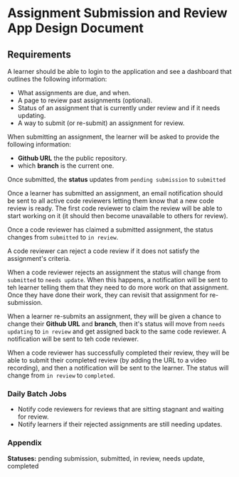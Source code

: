 # Assignment Submission and Review App Design Document

## Requirements
A learner should be able to login to the application and see a dashboard that outlines the following information:
- What assignments are due, and when.
- A page to review past assignments (optional).
- Status of an assignment that is currently under review and if it needs updating.
- A way to submit (or re-submit) an assignment for review.

When submitting an assignment, the learner will be asked to provide the following information:
- **Github URL** the the public repository.
- which **branch** is the current one.

Once submitted, the **status** updates from `pending submission` to `submitted`

Once a learner has submitted an assignment, an email notification should be sent to all active code reviewers letting them know that a new code review is ready. The first code reviewer to claim the review will be able to start working on it (it should then become unavailable to others for review).

Once a code reviewer has claimed a submitted assignment, the status changes from `submitted` to `in review`.

A code reviewer can reject a code review if it does not satisfy the assignment's criteria.

When a code reviewer rejects an assignment the status will change from `submitted` to `needs update`.
When this happens, a notification will be sent to teh learner telling them that they need to do more work on that assignment. Once they have done their work, they can revisit that assignment for re-submission.

When a learner re-submits an assignment, they will be given a chance to change their **Github URL** and **branch**, then it's status will move from `needs updating` to `in review` and get assigned back to the same code reviewer. A notification will be sent to teh code reviewer.

When a code reviewer has successfully completed their review, they will be able to submit their completed review (by adding the URL to a video recording), and then a notification will be sent to the learner. The status will change from `in review` to `completed`.

### Daily Batch Jobs
- Notify code reviewers for reviews that are sitting stagnant and waiting for review.
- Notify learners if their rejected assignments are still needing updates.

### Appendix

**Statuses:** pending submission, submitted, in review, needs update, completed 




